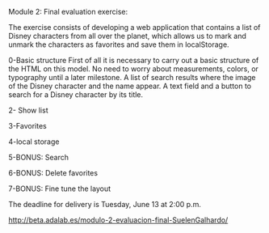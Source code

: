 Module 2: Final evaluation exercise:

The exercise consists of developing a web application that contains a list of Disney characters from all over the planet, which allows us to mark and unmark the characters as favorites and save them in localStorage.

0-Basic
structure First of all it is necessary to carry out a basic structure of the HTML on this model. No need to worry about measurements, colors, or typography until a later milestone.
A list of search results where the image of the Disney character and the name appear.
A text field and a button to search for a Disney character by its title.

2- Show list

3-Favorites

4-local storage

5-BONUS: Search

6-BONUS: Delete favorites

7-BONUS: Fine tune the layout

The deadline for delivery is Tuesday, June 13 at 2:00 p.m.

http://beta.adalab.es/modulo-2-evaluacion-final-SuelenGalhardo/
